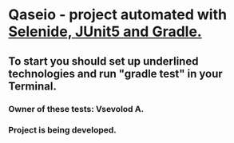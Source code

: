 # Qaseio - project automated with <u>Selenide, JUnit5 and Gradle.</u>
## To start you should set up underlined technologies and run "gradle test" in your Terminal.
### Owner of these tests: Vsevolod A.
### Project is being developed.